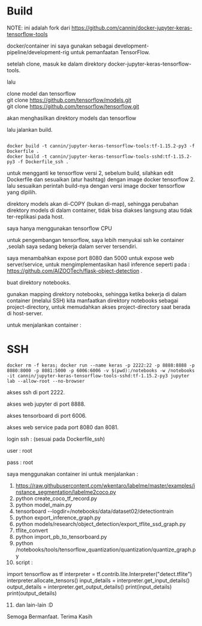 # Build

NOTE: ini adalah fork dari https://github.com/cannin/docker-jupyter-keras-tensorflow-tools

docker/container ini saya gunakan sebagai development-pipeline/development-rig untuk pemanfaatan TensorFlow.

setelah clone, masuk ke dalam direktory docker-jupyter-keras-tensorflow-tools.

lalu 

clone model dan tensorflow   
git clone https://github.com/tensorflow/models.git     
git clone https://github.com/tensorflow/tensorflow.git   

akan menghasilkan direktory models dan tensorflow

lalu jalankan build.

```

docker build -t cannin/jupyter-keras-tensorflow-tools:tf-1.15.2-py3 -f Dockerfile .
docker build -t cannin/jupyter-keras-tensorflow-tools-sshd:tf-1.15.2-py3 -f Dockerfile_ssh .

```

untuk mengganti ke tensorflow versi 2, sebelum build,  silahkan edit Dockerfile dan sesuaikan (atur hashtag) dengan image docker tensorflow 2.
lalu sesuaikan perintah build-nya dengan versi image docker tensorflow yang dipilih.




direktory models akan di-COPY (bukan di-map), sehingga perubahan direktory models di dalam container, tidak bisa diakses langsung atau tidak ter-replikasi pada host.

saya hanya menggunakan tensorflow CPU

untuk pengembangan tensorflow, saya lebih menyukai ssh ke container ,seolah saya sedang bekerja dalam server tersendiri.

saya menambahkan expose port 8080 dan 5000 untuk expose web server/service, untuk mengimplementasikan hasil inference seperti pada : https://github.com/AIZOOTech/flask-object-detection   .

buat direktory notebooks.

gunakan mapping direktory notebooks, sehingga ketika bekerja di dalam container (melalui SSH) kita manfaatkan direktory notebooks sebagai project-directory, untuk memudahkan akses project-directory saat berada di host-server.

untuk menjalankan container :

# SSH
```
docker rm -f keras; docker run --name keras -p 2222:22 -p 8888:8888 -p 8080:8000 -p 8081:5000 -p 6006:6006 -v $(pwd):/notebooks -w /notebooks -it cannin/jupyter-keras-tensorflow-tools-sshd:tf-1.15.2-py3 jupyter lab --allow-root --no-browser

```
akses ssh di port 2222.

akses web jupyter di port 8888. 

akses tensorboard di port 6006.

akses web service pada port 8080 dan 8081. 


login ssh : (sesuai pada Dockerfile_ssh) 

user : root 

pass : root 

saya menggunakan container ini untuk menjalankan :
1. https://raw.githubusercontent.com/wkentaro/labelme/master/examples/instance_segmentation/labelme2coco.py   
2. python create_coco_tf_record.py 
3. python model_main.py 
4. tensorboard --logdir=/notebooks/data/dataset02/detectiontrain
5. python export_inference_graph.py 
6. python models/research/object_detection/export_tflite_ssd_graph.py  
7. tflite_convert
8. python import_pb_to_tensorboard.py
9. python /notebooks/tools/tensorflow_quantization/quantization/quantize_graph.py 
10. script :

import tensorflow as tf 
interpreter = tf.contrib.lite.Interpreter("detect.tflite") 
interpreter.allocate_tensors() 
input_details = interpreter.get_input_details() 
output_details = interpreter.get_output_details() 
print(input_details) 
print(output_details)

11. dan lain-lain :D

Semoga Bermanfaat. Terima Kasih
